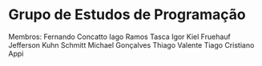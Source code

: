 # Grupo de Estudos de Programação

Membros:
Fernando Concatto
Iago Ramos Tasca
Igor Kiel Fruehauf
Jefferson Kuhn Schmitt
Michael Gonçalves
Thiago Valente
Tiago Cristiano Appi

